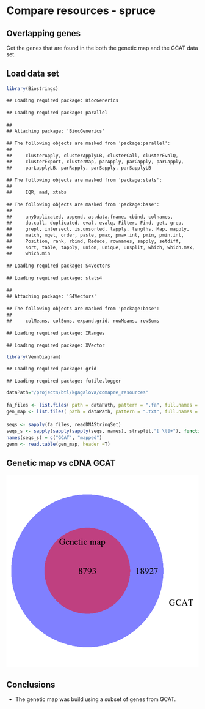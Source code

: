 Compare resources - spruce
================

Overlapping genes
-----------------

Get the genes that are found in the both the genetic map and the GCAT data set.

Load data set
-------------

``` r
library(Biostrings)
```

    ## Loading required package: BiocGenerics

    ## Loading required package: parallel

    ## 
    ## Attaching package: 'BiocGenerics'

    ## The following objects are masked from 'package:parallel':
    ## 
    ##     clusterApply, clusterApplyLB, clusterCall, clusterEvalQ,
    ##     clusterExport, clusterMap, parApply, parCapply, parLapply,
    ##     parLapplyLB, parRapply, parSapply, parSapplyLB

    ## The following objects are masked from 'package:stats':
    ## 
    ##     IQR, mad, xtabs

    ## The following objects are masked from 'package:base':
    ## 
    ##     anyDuplicated, append, as.data.frame, cbind, colnames,
    ##     do.call, duplicated, eval, evalq, Filter, Find, get, grep,
    ##     grepl, intersect, is.unsorted, lapply, lengths, Map, mapply,
    ##     match, mget, order, paste, pmax, pmax.int, pmin, pmin.int,
    ##     Position, rank, rbind, Reduce, rownames, sapply, setdiff,
    ##     sort, table, tapply, union, unique, unsplit, which, which.max,
    ##     which.min

    ## Loading required package: S4Vectors

    ## Loading required package: stats4

    ## 
    ## Attaching package: 'S4Vectors'

    ## The following objects are masked from 'package:base':
    ## 
    ##     colMeans, colSums, expand.grid, rowMeans, rowSums

    ## Loading required package: IRanges

    ## Loading required package: XVector

``` r
library(VennDiagram)
```

    ## Loading required package: grid

    ## Loading required package: futile.logger

``` r
dataPath="/projects/btl/kgagalova/comapre_resources"

fa_files <- list.files( path = dataPath, pattern = ".fa", full.names = TRUE )
gen_map <- list.files( path = dataPath, pattern = ".txt", full.names = TRUE)

seqs <- sapply(fa_files, readDNAStringSet)
seqs_s <- sapply(sapply(sapply(seqs, names), strsplit,"[ \t]+"), function(x) { sapply(x, "[",2)}) #get names of the clusters
names(seqs_s) = c("GCAT", "mapped")
genm <- read.table(gen_map, header =T)
```

Genetic map vs cDNA GCAT
------------------------

![](images/venn_diagram-1.png)

Conclusions
-----------

-   The genetic map was build using a subset of genes from GCAT.
